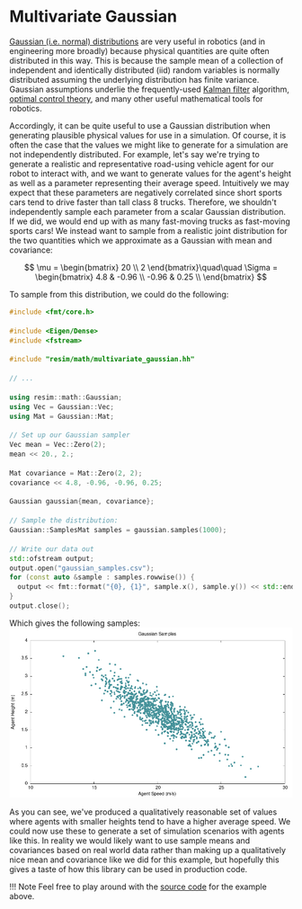 # Multivariate Gaussian

[Gaussian (i.e. normal)
distributions](https://en.wikipedia.org/wiki/Normal_distribution) are very
useful in robotics (and in engineering more broadly) because physical
quantities are quite often distributed in this way. This is because the sample
mean of a collection of independent and identically distributed (iid) random
variables is normally distributed assuming the underlying distribution has
finite variance. Gaussian assumptions underlie the frequently-used [Kalman
filter](https://en.wikipedia.org/wiki/Kalman_filter) algorithm, [optimal
control
theory](https://en.wikipedia.org/wiki/Linear%E2%80%93quadratic%E2%80%93Gaussian_control),
and many other useful mathematical tools for robotics.

Accordingly, it can be quite useful to use a Gaussian distribution when
generating plausible physical values for use in a simulation. Of course, it is
often the case that the values we might like to generate for a simulation are
not independently distributed. For example, let's say we're trying to generate
a realistic and representative road-using vehicle agent for our robot to
interact with, and we want to generate values for the agent's height as well as
a parameter representing their average speed. Intuitively we may expect that
these parameters are negatively correlated since short sports cars tend to
drive faster than tall class 8 trucks. Therefore, we shouldn't independently
sample each parameter from a scalar Gaussian distribution. If we did, we would
end up with as many fast-moving trucks as fast-moving sports cars! We instead
want to sample from a realistic joint distribution for the two quantities which
we approximate as a Gaussian with mean and covariance:

$$
\mu = \begin{bmatrix}
20 \\ 2
\end{bmatrix}\quad\quad
\Sigma = \begin{bmatrix}
4.8 & -0.96 \\ -0.96 & 0.25 \\
\end{bmatrix}
$$

To sample from this distribution, we could do the following:

```cpp
#include <fmt/core.h>

#include <Eigen/Dense>
#include <fstream>

#include "resim/math/multivariate_gaussian.hh"

// ...

using resim::math::Gaussian;
using Vec = Gaussian::Vec;
using Mat = Gaussian::Mat;

// Set up our Gaussian sampler
Vec mean = Vec::Zero(2);
mean << 20., 2.;

Mat covariance = Mat::Zero(2, 2);
covariance << 4.8, -0.96, -0.96, 0.25;

Gaussian gaussian{mean, covariance};

// Sample the distribution:
Gaussian::SamplesMat samples = gaussian.samples(1000);

// Write our data out
std::ofstream output;
output.open("gaussian_samples.csv");
for (const auto &sample : samples.rowwise()) {
  output << fmt::format("{0}, {1}", sample.x(), sample.y()) << std::endl;
}
output.close();
```

Which gives the following samples:
![Gaussian Samples](gauss.png)

As you can see, we've produced a qualitatively reasonable set of values where
agents with smaller heights tend to have a higher average speed. We could now
use these to generate a set of simulation scenarios with agents like this. In
reality we would likely want to use sample means and covariances based on real
world data rather than making up a qualitatively nice mean and covariance like
we did for this example, but hopefully this gives a taste of how this library
can be used in production code.

!!! Note
    Feel free to play around with the [source
    code](https://github.com/resim-ai/open-core/blob/main/resim/examples/gaussian.cc)
    for the example above.

